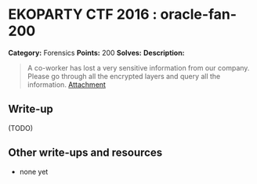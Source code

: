 # EKOPARTY CTF 2016 : oracle-fan-200

**Category:** Forensics
**Points:** 200
**Solves:**
**Description:**

> A co-worker has lost a very sensitive information from our company. Please go through all the encrypted layers and query all the information.
> [Attachment](for200.zip)

## Write-up

(TODO)

## Other write-ups and resources

* none yet
